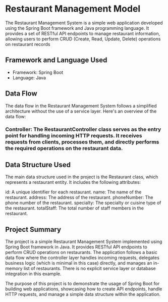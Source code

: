 # Restaurant Management Model

The Restaurant Management System is a simple web application developed using the Spring Boot framework and Java programming language. It provides a set of RESTful API endpoints to manage restaurant information, allowing users to perform CRUD (Create, Read, Update, Delete) operations on restaurant records

## Framework and Language Used

- Framework: Spring Boot
- Language: Java

## Data Flow
The data flow in the Restaurant Management System follows a simplified architecture without the use of a service layer. Here's an overview of the data flow:

### Controller: The RestaurantController class serves as the entry point for handling incoming HTTP requests. It receives requests from clients, processes them, and directly performs the required operations on the restaurant data.

## Data Structure Used

The main data structure used in the project is the Restaurant class, which represents a restaurant entity. It includes the following attributes:

id: A unique identifier for each restaurant.
name: The name of the restaurant.
address: The address of the restaurant.
phoneNumber: The phone number of the restaurant.
specialty: The specialty or cuisine type of the restaurant.
totalStaff: The total number of staff members in the restaurant.

## Project Summary

The project is a simple Restaurant Management System implemented using Spring Boot framework in Java. It provides RESTful API endpoints to perform CRUD operations on restaurants. The application follows a basic data flow where the controller layer handles incoming requests, delegates business logic (which is minimal in this case) directly, and manages an in-memory list of restaurants. There is no explicit service layer or database integration in this example.

The purpose of this project is to demonstrate the usage of Spring Boot for building web applications, showcasing how to create API endpoints, handle HTTP requests, and manage a simple data structure within the application.
